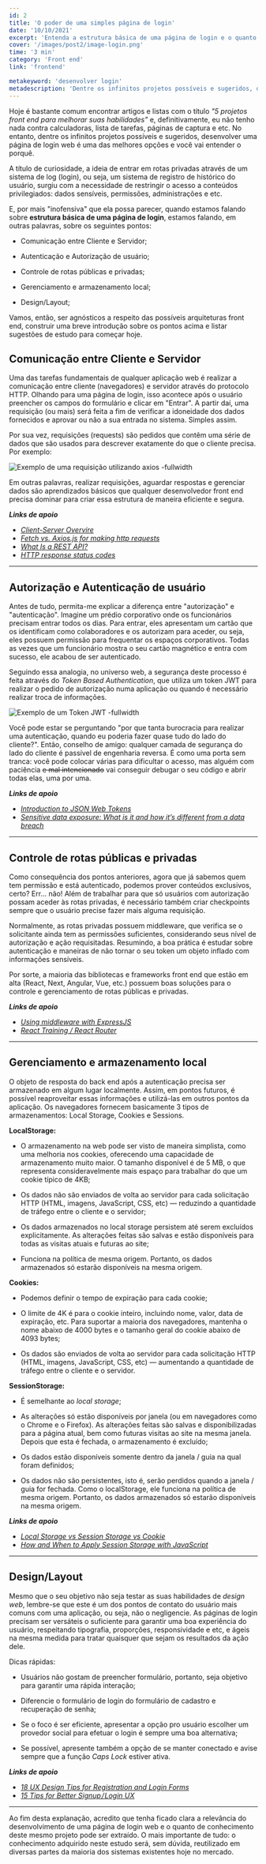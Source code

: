 ```yaml
---
id: 2
title: 'O poder de uma simples página de login'
date: '10/10/2021'
excerpt: 'Entenda a estrutura básica de uma página de login e o quanto ela pode testar seus conhecimentos.'
cover: '/images/post2/image-login.png'
time: '3 min'
category: 'Front end'
link: 'frontend'

metakeyword: 'desenvolver login'
metadescription: 'Dentre os infinitos projetos possíveis e sugeridos, desenvolver uma página de login web é uma das melhores práticas e você vai entender o porquê.'
---
```


Hoje é bastante comum encontrar artigos e listas com o título _"5 projetos front end para melhorar suas habilidades"_ e, definitivamente, eu não tenho nada contra calculadoras, lista de tarefas, páginas de captura e etc. No entanto, dentre os infinitos projetos possíveis e sugeridos, desenvolver uma página de login web é uma das melhores opções e você vai entender o porquê.

A título de curiosidade, a ideia de entrar em rotas privadas através de um sistema de log (login), ou seja, um sistema de registro de histórico do usuário, surgiu com a necessidade de restringir o acesso a conteúdos privilegiados: dados sensíveis, permissões, administrações e etc.

E, por mais "inofensiva" que ela possa parecer, quando estamos falando sobre **estrutura básica de uma página de login**, estamos falando, em outras palavras, sobre os seguintes pontos:

- Comunicação entre Cliente e Servidor;

- Autenticação e Autorização de usuário;

- Controle de rotas públicas e privadas;

- Gerenciamento e armazenamento local;

- Design/Layout;

Vamos, então, ser agnósticos a respeito das possíveis arquiteturas front end, construir uma breve introdução sobre os pontos acima e listar sugestões de estudo para começar hoje.

## Comunicação entre Cliente e Servidor

Uma das tarefas fundamentais de qualquer aplicação web é realizar a comunicação entre cliente (navegadores) e servidor através do protocolo HTTP. Olhando para uma página de login, isso acontece após o usuário preencher os campos do formulário e clicar em "Entrar". A partir daí, uma requisição (ou mais) será feita a fim de verificar a idoneidade dos dados fornecidos e aprovar ou não a sua entrada no sistema. Simples assim.

Por sua vez, requisições (requests) são pedidos que contêm uma série de dados que são usados para descrever exatamente do que o cliente precisa. Por exemplo:

![Exemplo de uma requisição utilizando axios -fullwidth](images/post2/example-axios.png)

Em outras palavras, realizar requisições, aguardar respostas e gerenciar dados são aprendizados básicos que qualquer desenvolvedor front end precisa dominar para criar essa estrutura de maneira eficiente e segura.

**_Links de apoio_**

- _[Client-Server Overvire](https://developer.mozilla.org/en-US/docs/Learn/Server-side/First_steps/Client-Server_overview)_
- _[Fetch vs. Axios.js for making http requests](https://medium.com/@thejasonfile/fetch-vs-axios-js-for-making-http-requests-2b261cdd3af5)_
- _[What Is a REST API?](https://www.sitepoint.com/rest-api/)_
- _[HTTP response status codes](https://developer.mozilla.org/en-US/docs/Web/HTTP/Status)_

---

## Autorização e Autenticação de usuário

Antes de tudo, permita-me explicar a diferença entre "autorização" e "autenticação". Imagine um prédio corporativo onde os funcionários precisam entrar todos os dias. Para entrar, eles apresentam um cartão que os identificam como colaboradores e os autorizam para aceder, ou seja, eles possuem permissão para frequentar os espaços corporativos. Todas as vezes que um funcionário mostra o seu cartão magnético e entra com sucesso, ele acabou de ser autenticado.

Seguindo essa analogia, no universo web, a segurança deste processo é feita através do _Token Based Authentication_, que utiliza um token JWT para realizar o pedido de autorização numa aplicação ou quando é necessário realizar troca de informações.

![Exemplo de um Token JWT -fullwidth](images/post2/example-token.jpeg)

Você pode estar se perguntando "por que tanta burocracia para realizar uma autenticação, quando eu poderia fazer quase tudo do lado do cliente?". Então, conselho de amigo: qualquer camada de segurança do lado do cliente é passível de engenharia reversa. É como uma porta sem tranca: você pode colocar várias para dificultar o acesso, mas alguém com paciência <del>e mal intencionado</del> vai conseguir debugar o seu código e abrir todas elas, uma por uma.

**_Links de apoio_**

- _[Introduction to JSON Web Tokens](https://jwt.io/introduction)_
- _[Sensitive data exposure: What is it and how it’s different from a data breach](https://us.norton.com/internetsecurity-privacy-sensitive-data-exposure-how-its-different-from-data-breach.html)_

---

## Controle de rotas públicas e privadas

Como consequência dos pontos anteriores, agora que já sabemos quem tem permissão e está autenticado, podemos prover conteúdos exclusivos, certo? Err... não! Além de trabalhar para que só usuários com autorização possam aceder às rotas privadas, é necessário também criar checkpoints sempre que o usuário precise fazer mais alguma requisição.

Normalmente, as rotas privadas possuem middleware, que verifica se o solicitante ainda tem as permissões suficientes, considerando seus nível de autorização e ação requisitadas. Resumindo, a boa prática é estudar sobre autenticação e maneiras de não tornar o seu token um objeto inflado com informações sensíveis.

Por sorte, a maioria das bibliotecas e frameworks front end que estão em alta (React, Next, Angular, Vue, etc.) possuem boas soluções para o controle e gerenciamento de rotas públicas e privadas.

**_Links de apoio_**

- _[Using middleware with ExpressJS](https://expressjs.com/en/guide/using-middleware.html)_
- _[React Training / React Router](https://reactrouter.com/web/guides/quick-start)_

---

## Gerenciamento e armazenamento local

O objeto de resposta do back end após a autenticação precisa ser armazenado em algum lugar localmente. Assim, em pontos futuros, é possível reaproveitar essas informações e utilizá-las em outros pontos da aplicação. Os navegadores fornecem basicamente 3 tipos de armazenamentos: Local Storage, Cookies e Sessions.

**LocalStorage:**

- O armazenamento na web pode ser visto de maneira simplista, como uma melhoria nos cookies, oferecendo uma capacidade de armazenamento muito maior. O tamanho disponível é de 5 MB, o que representa consideravelmente mais espaço para trabalhar do que um cookie típico de 4KB;

- Os dados não são enviados de volta ao servidor para cada solicitação HTTP (HTML, imagens, JavaScript, CSS, etc) — reduzindo a quantidade de tráfego entre o cliente e o servidor;

- Os dados armazenados no local storage persistem até serem excluídos explicitamente. As alterações feitas são salvas e estão disponíveis para todas as visitas atuais e futuras ao site;

- Funciona na política de mesma origem. Portanto, os dados armazenados só estarão disponíveis na mesma origem.

**Cookies:**

- Podemos definir o tempo de expiração para cada cookie;

- O limite de 4K é para o cookie inteiro, incluindo nome, valor, data de expiração, etc. Para suportar a maioria dos navegadores, mantenha o nome abaixo de 4000 bytes e o tamanho geral do cookie abaixo de 4093 bytes;

- Os dados são enviados de volta ao servidor para cada solicitação HTTP (HTML, imagens, JavaScript, CSS, etc) — aumentando a quantidade de tráfego entre o cliente e o servidor.

**SessionStorage:**

- É semelhante ao _local storage_;

- As alterações só estão disponíveis por janela (ou em navegadores como o Chrome e o Firefox). As alterações feitas são salvas e disponibilizadas para a página atual, bem como futuras visitas ao site na mesma janela. Depois que esta é fechada, o armazenamento é excluído;

- Os dados estão disponíveis somente dentro da janela / guia na qual foram definidos;

- Os dados não são persistentes, isto é, serão perdidos quando a janela / guia for fechada. Como o localStorage, ele funciona na política de mesma origem. Portanto, os dados armazenados só estarão disponíveis na mesma origem.

**_Links de apoio_**

- _[Local Storage vs Session Storage vs Cookie](https://krishankantsinghal.medium.com/local-storage-vs-session-storage-vs-cookie-22655ff75a8)_
- _[How and When to Apply Session Storage with JavaScript](https://www.section.io/engineering-education/how-and-when-to-apply-session-storage-with-javascript/)_

---

## Design/Layout

Mesmo que o seu objetivo não seja testar as suas habilidades de _design web_, lembre-se que este é um dos pontos de contato do usuário mais comuns com uma aplicação, ou seja, não o negligencie. As páginas de login precisam ser versáteis o suficiente para garantir uma boa experiência do usuário, respeitando tipografia, proporções, responsividade e etc, e ágeis na mesma medida para tratar quaisquer que sejam os resultados da ação dele.

Dicas rápidas:

- Usuários não gostam de preencher formulário, portanto, seja objetivo para garantir uma rápida interação;

- Diferencie o formulário de login do formulário de cadastro e recuperação de senha;

- Se o foco é ser eficiente, apresentar a opção pro usuário escolher um provedor social para efetuar o login é sempre uma boa alternativa;

- Se possível, apresente também a opção de se manter conectado e avise sempre que a função _Caps Lock_ estiver ativa.

**_Links de apoio_**

- _[18 UX Design Tips for Registration and Login Forms](https://uxplanet.org/18-ux-design-tips-for-registration-and-login-forms-f897557358ba)_
- _[15 Tips for Better Signup / Login UX](https://learnui.design/blog/tips-signup-login-ux.html)_

---

Ao fim desta explanação, acredito que tenha ficado clara a relevância do desenvolvimento de uma página de login web e o quanto de conhecimento deste mesmo projeto pode ser extraído. O mais importante de tudo: o conhecimento adquirido neste estudo será, sem dúvida, reutilizado em diversas partes da maioria dos sistemas existentes hoje no mercado.
